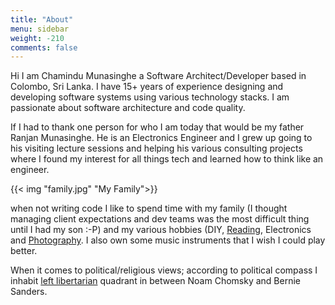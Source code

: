 ```yaml
---
title: "About"
menu: sidebar
weight: -210
comments: false
---
```


Hi I am Chamindu Munasinghe a Software Architect/Developer based in Colombo, Sri Lanka. I have 15+
years of experience designing and developing software systems using various technology stacks. I am passionate about software architecture and code quality.

If I had to thank one person for who I am today that would be my father Ranjan Munasinghe. He is 
an Electronics Engineer and I grew up going to his visiting lecture sessions and helping his various consulting projects where I found my interest for all things tech and learned how to think like an engineer.

{{< img "family.jpg" "My Family">}}


when not writing code I like to spend time with my family (I thought managing client expectations and dev teams was the most difficult thing until I had my son :-P) and my various hobbies (DIY, [Reading](https://www.goodreads.com/user/show/1443073-chamindu), Electronics and [Photography](https://www.flickr.com/photos/chamindu/). I also own some music instruments that I wish I could play better.

When it comes to political/religious views; according to political compass I inhabit [left libertarian](https://www.politicalcompass.org/certificate?pname=Chamindu+Munasinghe&ec=-6.75&soc=-6.0) quadrant in between Noam Chomsky and Bernie Sanders. 